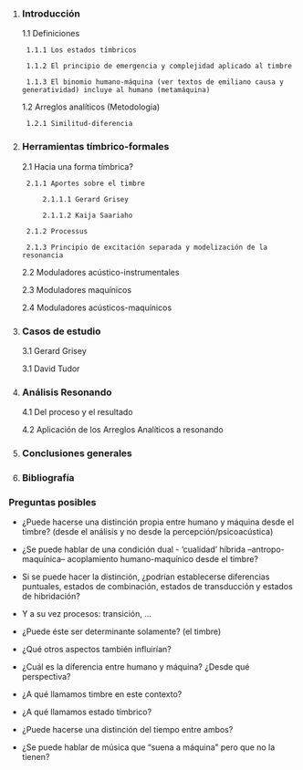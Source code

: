 
1. ### Introducción

	1.1 Definiciones

		1.1.1 Los estados tímbricos

		1.1.2 El principio de emergencia y complejidad aplicado al timbre

		1.1.3 El binomio humano-máquina (ver textos de emiliano causa y generatividad) incluye al humano (metamáquina)

	1.2 Arreglos analíticos (Metodología)

		1.2.1 Similitud-diferencia

2. ### Herramientas tímbrico-formales

	2.1 Hacia una forma tímbrica?

		2.1.1 Aportes sobre el timbre

			2.1.1.1 Gerard Grisey

			2.1.1.2 Kaija Saariaho

		2.1.2 Processus

		2.1.3 Principio de excitación separada y modelización de la resonancia

	2.2 Moduladores acústico-instrumentales

	2.3 Moduladores maquínicos

	2.4 Moduladores acústicos-maquínicos

3. ### Casos de estudio
    
	3.1 Gerard Grisey

	3.1 David Tudor

4. ### Análisis Resonando
    
	4.1 Del proceso y el resultado

	4.2 Aplicación de los Arreglos Analíticos a resonando

5. ### Conclusiones generales
    
6. ### Bibliografía
    

### Preguntas posibles 

- ¿Puede hacerse una distinción propia entre humano y máquina desde el timbre? (desde el análisis y no desde la percepción/psicoacústica)
    
- ¿Se puede hablar de una condición dual - ‘cualidad’ híbrida –antropo-maquínica– acoplamiento humano-maquínico desde el timbre?
    
- Si se puede hacer la distinción, ¿podrían establecerse diferencias puntuales, estados de combinación, estados de transducción y estados de hibridación?
    
- Y a su vez procesos: transición, …
    
- ¿Puede éste ser determinante solamente? (el timbre)
    
- ¿Qué otros aspectos también influirían?
    
- ¿Cuál es la diferencia entre humano y máquina? ¿Desde qué perspectiva?
    
- ¿A qué llamamos timbre en este contexto?
    
- ¿A qué llamamos estado tímbrico? 
    
- ¿Puede hacerse una distinción del tiempo entre ambos?
    
- ¿Se puede hablar de música que “suena a máquina” pero que no la tienen?
    
